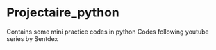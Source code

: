 # Projectaire_python
Contains some mini practice codes in python
Codes following youtube series by Sentdex
